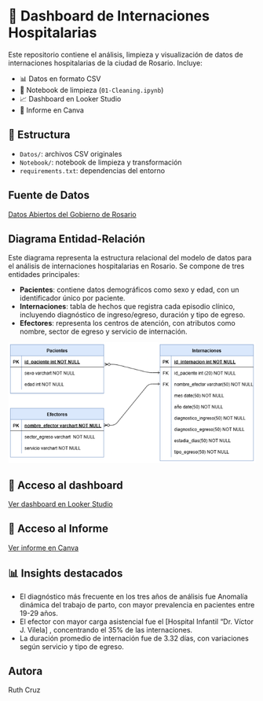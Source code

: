 # 🏥 Dashboard de Internaciones Hospitalarias

Este repositorio contiene el análisis, limpieza y visualización de datos de internaciones hospitalarias de la ciudad de Rosario. Incluye:

- 📊 Datos en formato CSV
- 🧼 Notebook de limpieza (`01-Cleaning.ipynb`)
- 📈 Dashboard en Looker Studio
- 📄 Informe en Canva

## 📁 Estructura
- `Datos/`: archivos CSV originales
- `Notebook/`: notebook de limpieza y transformación
- `requirements.txt`: dependencias del entorno

## Fuente de Datos
[Datos Abiertos del Gobierno de Rosario](https://datosabiertos.rosario.gob.ar/dataset/27269926-7069-42ee-b520-110067dae003)

##  Diagrama Entidad-Relación
Este diagrama representa la estructura relacional del modelo de datos para el análisis de internaciones hospitalarias en Rosario. Se compone de tres entidades principales:

- **Pacientes**: contiene datos demográficos como sexo y edad, con un identificador único por paciente.
- **Internaciones**: tabla de hechos que registra cada episodio clínico, incluyendo diagnóstico de ingreso/egreso, duración y tipo de egreso.
- **Efectores**: representa los centros de atención, con atributos como nombre, sector de egreso y servicio de internación.

![Diagrama ERD](data/diagrama.png)


## 🔗 Acceso al dashboard
[Ver dashboard en Looker Studio](https://lookerstudio.google.com/reporting/a90f50d9-86f6-4a44-b750-e2023417003e)

## 🔗 Acceso al Informe
[Ver informe en Canva](https://www.canva.com/design/DAGxwJ3q_NA/4kY19B6qsx0UskecVrjqtQ/edit?utm_content=DAGxwJ3q_NA&utm_campaign=designshare&utm_medium=link2&utm_source=sharebutton)

## 📊 Insights destacados

- El diagnóstico más frecuente en los tres años de análisis fue Anomalía dinámica del trabajo de parto, con mayor prevalencia en pacientes entre 19-29 años.
- El efector con mayor carga asistencial fue el [Hospital Infantil “Dr. Víctor J. Vilela] , concentrando el 35% de las internaciones.
- La duración promedio de internación fue de 3.32 días, con variaciones según servicio y tipo de egreso.

##  Autora
Ruth Cruz